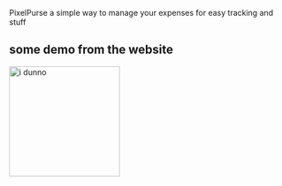 PixelPurse a simple way to manage your expenses for easy tracking and stuff

## some demo from the website
<img src="./assets/readme_images/home-1.png" alt="i dunno" width="200" >